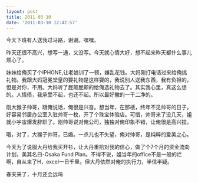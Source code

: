 ```yaml
---
layout: post
title: 2011 03 10
date: '2011-03-10 12:42:57'
---
```



 今天下班有人送我过马路，谢谢。嘿嘿。

 昨天还很不高兴，想写一通，又没写。今天就心情大好，想不起来昨天都什么事儿烦心了。

 妹妹给俺买了个IPHONE,让老娘训了一顿，嫌乱花钱。大妈刚打电话过来给俺挑礼物。我跟大妈冠冕堂皇的要礼物是这样要的，我说别人送我东西，我有负担的，但是对你，不用。大妈听了屁颠屁颠的给俺选礼物去了。其实我心里，真这么想的。人情债，我承受不起，也还不起。所以最好撇的一干二净的。

 刚大猴子帅哥，跟俺说话，俺很是兴奋。想当年，在那楼，终年不见帅哥的日子，好容易邻居办公室入驻帅哥一枚，开了个珠宝体验店。可惜，帅哥来了没几天，姐就小宇宙爆发辞职了。刚帅哥说对俺公司，独独对俺印象不错，让俺很是高兴捏。

 哦，对了，大猴子帅哥，已婚。一点儿也不失望，俺对帅哥，是纯粹的爱美之心。

 今天为了说服大丹给我买开衫，让大丹重拾对我的信心，做了个7个月的资金流向计划，美其名曰-Osaka Fund Plan。不得不说，姐当年的office不是一般的烂啊，自从来了H，excel一日千里。但大丹依然对俺的执行力，半信半疑。

 春天来了，十月还会远吗


